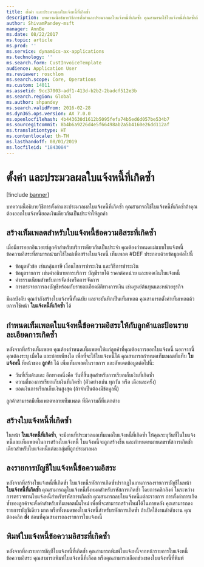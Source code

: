 ```yaml
---
title: ตั้งค่า และประมวลผลใบแจ้งหนี้ที่เกิดซ้ำ
description: บทความนี้อธิบายวิธีการตั้งค่าและประมวลผลใบแจ้งหนี้ที่เกิดซ้ำ คุณสามารถใช้ใบแจ้งหนี้ที่เกิดซ้ำถ้าคุณต้องออกใบแจ้งหนี้ยอดเงินเดียวกันเป็นประจำให้ลูกค้า
author: ShivamPandey-msft
manager: AnnBe
ms.date: 08/22/2017
ms.topic: article
ms.prod: ''
ms.service: dynamics-ax-applications
ms.technology: ''
ms.search.form: CustInvoiceTemplate
audience: Application User
ms.reviewer: roschlom
ms.search.scope: Core, Operations
ms.custom: 14011
ms.assetid: 9cc37003-adf1-413d-b2b2-2badcf512e3b
ms.search.region: Global
ms.author: shpandey
ms.search.validFrom: 2016-02-28
ms.dyn365.ops.version: AX 7.0.0
ms.openlocfilehash: 4b443630d1612b5095fefa74b5ed6d057be534b7
ms.sourcegitcommit: 8b4b6a9226d4e5f66498ab2a5b4160e26dd112af
ms.translationtype: HT
ms.contentlocale: th-TH
ms.lasthandoff: 08/01/2019
ms.locfileid: "1843084"
---
```

# <a name="set-up-and-process-recurring-invoices"></a>ตั้งค่า และประมวลผลใบแจ้งหนี้ที่เกิดซ้ำ

[!include [banner](../includes/banner.md)]

บทความนี้อธิบายวิธีการตั้งค่าและประมวลผลใบแจ้งหนี้ที่เกิดซ้ำ คุณสามารถใช้ใบแจ้งหนี้ที่เกิดซ้ำถ้าคุณต้องออกใบแจ้งหนี้ยอดเงินเดียวกันเป็นประจำให้ลูกค้า

<a name="create-a-recurring-free-text-invoice-template"></a>สร้างเท็มเพลตสำหรับใบแจ้งหนี้ข้อความอิสระที่เกิดซ้ำ
---------------------------------------------

เมื่อมีการออกอินวอยซ์ลูกค้าสำหรับบริการเดียวกันเป็นประจำ คุณต้องกำหนดแม่แบบใบแจ้งหนี้ข้อความอิสระที่สามารถนำมาใช้ใหม่เพื่อสร้างใบแจ้งหนี้ เท็มเพลต #DEF ประกอบด้วยข้อมูลต่อไปนี้

-   ข้อมูลหัวข้อ เช่นกลุ่มภาษี เงื่อนไขการชำระเงิน และวิธีการชำระเงิน
-   ข้อมูลรายการ เช่นคำอธิบายการบริการ บัญชีรายได้ ราคาต่อหน่วย และยอดเงินใบแจ้งหนี้
-   ค่าธรรมเนียมสำหรับการจัดส่งหรือการจัดการ
-   การกระจายการลงบัญชีพร้อมกับรายละเอียดมิติทางการเงิน เช่นศูนย์ต้นทุนและหน่วยธุรกิจ

มีผลบังคับ คุณกำลังสร้างใบแจ้งหนี้ทั้งฉบับ และจะบันทึกเป็นเท็มเพลต คุณสามารถตั้งค่าเท็มเพลตด้วยการใช้หน้า **ใบแจ้งหนี้ที่เกิดซ้ำ** ได้

## <a name="assign-a-free-text-invoice-template-to-a-customer-and-enter-recurrence-details"></a>กำหนดเท็มเพลตใบแจ้งหนี้ข้อความอิสระให้กับลูกค้าและป้อนรายละเอียดการเกิดซ้ำ
หลังจากที่สร้างเท็มเพลต คุณต้องกำหนดเท็มเพลตให้แก่ลูกค้าที่คุณต้องการออกใบแจ้งหนี้ นอกจากนี้ คุณต้องระบุ เมื่อใด และบ่อยเพียงใด เพื่อที่จะใช้ใบแจ้งหนี้ได้ คุณสามารถกำหนดเท็มเพลตที่แท็บ **ใบแจ้งหนี้** ที่หน้าของ **ลูกค้า** ได้ เพิ่มเท็มเพลตในรายการ และอัพเดตข้อมูลต่อไปนี้:

-   วันที่เริ่มต้นและ อีกทางหนึ่งคือ วันที่สิ้นสุดสำหรับการเรียกเก็บเงินที่เกิดซ้ำ
-   ความถี่ของการเรียกเก็บเงินที่เกิดซ้ำ (ตัวอย่างเช่น ทุกวัน หรือ เดือนละครั้ง)
-   ยอดเงินการเรียกเก็บเงินสูงสุด (ถ้าจำเป็นต้องมีข้อมูลนี้)

ลูกค้าสามารถมีเท็มเพลตหลายเท็มเพลต ที่มีความถี่ที่แตกต่าง

## <a name="generate-the-recurring-invoices"></a>สร้างใบแจ้งหนี้ที่เกิดซ้ำ
ในหน้า **ใบแจ้งหนี้ที่เกิดซ้ำ**, จะมีงานที่ประมวลผลเท็มเพลใบแจ้งหนี้ที่เกิดซ้ำ ให้คุณระบุวันที่ในใบแจ้งหนี้และเท็มเพลตในการสร้างใบแจ้งหนี้ ใบแจ้งหนี้จะถูกสร้างขึ้น และกำหนดหมายเลขรหัสการเกิดซ้ำเดียวสำหรับใบแจ้งหนี้แต่ละกลุ่มที่ถูกประมวลผล

<a name="post-recurring-free-text-invoices"></a>ลงรายการบัญชีใบแจ้งหนี้ข้อความอิสระ
---------------------------------

หลังจากที่สร้างใบแจ้งหนี้ที่เกิดซ้ำ ใบแจ้งหนี้รหัสการเกิดซ้ำปรากฏในงานการลงรายการบัญชีในหน้า **ใบแจ้งหนี้ที่เกิดซ้ำ** คุณสามารถดูใบแจ้งหนี้ทั้งหมดสำหรับรหัสการเกิดซ้ำ โดยการคลิกลิงค์ ในระหว่างการตรวจทานใบแจ้งหนี้สำหรับรหัสการเกิดซ้ำ คุณสามารถลบใบแจ้งหนี้แต่ละรายการ การตั้งค่าการเกิดซ้ำของลูกค้าจะตั้งค่าสำหรับเท็มเพลตนั้นใหม่ เพื่อที่จะสามารถสร้างใหม่ได้ในภายหลัง คุณสามารถลงรายการบัญชีเดียว มาก หรือทั้งหมดของใบแจ้งหนี้สำหรับรหัสการเกิดซ้ำ ถ้าเปิดใช้งานลำดับงาน คุณต้องคลิก **ส่ง** ก่อนที่คุณสามารถลงรายการใบแจ้งหนี้

<a name="print-recurring-free-text-invoices"></a>พิมพ์ใบแจ้งหนี้ข้อความอิสระที่เกิดซ้ำ
----------------------------------

หลังจากที่ลงรายการบัญชีใบแจ้งหนี้ที่เกิดซ้ำ คุณสามารถพิมพ์ใบแจ้งหนี้จากหน้ารายการใบแจ้งหนี้ข้อความอิสระ คุณสามารถพิมพ์ใบแจ้งหนี้ที่เลือก หรือคุณสามารถเลือกช่วงของใบแจ้งหนี้ที่พิมพ์



